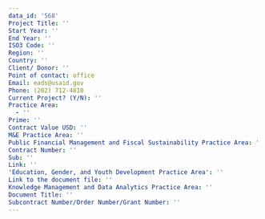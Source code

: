 ```yaml
---
data_id: '568'
Project Title: ''
Start Year: ''
End Year: ''
ISO3 Code: ''
Region: ''
Country: ''
Client/ Donor: ''
Point of contact: office
Email: eads@usaid.gov
Phone: (202) 712-4810
Current Project? (Y/N): ''
Practice Area:
  - ''
Prime: ''
Contract Value USD: ''
M&E Practice Area: ''
Public Financial Management and Fiscal Sustainability Practice Area: ''
Contract Number: ''
Sub: ''
Link: ''
'Education, Gender, and Youth Development Practice Area': ''
Link to the document file: ''
Knowledge Management and Data Analytics Practice Area: ''
Document Title: ''
Subcontract Number/Order Number/Grant Number: ''
---
```

